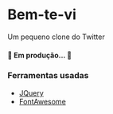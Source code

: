 <h1>Bem-te-vi</h1>

<p>Um pequeno clone do Twitter</p>

<h4> 🚧 Em produção... 🚀 </h4>

<h3>Ferramentas usadas</h3>

- [JQuery](https://jquery.com/download/)
- [FontAwesome](https://fontawesome.com/download)

